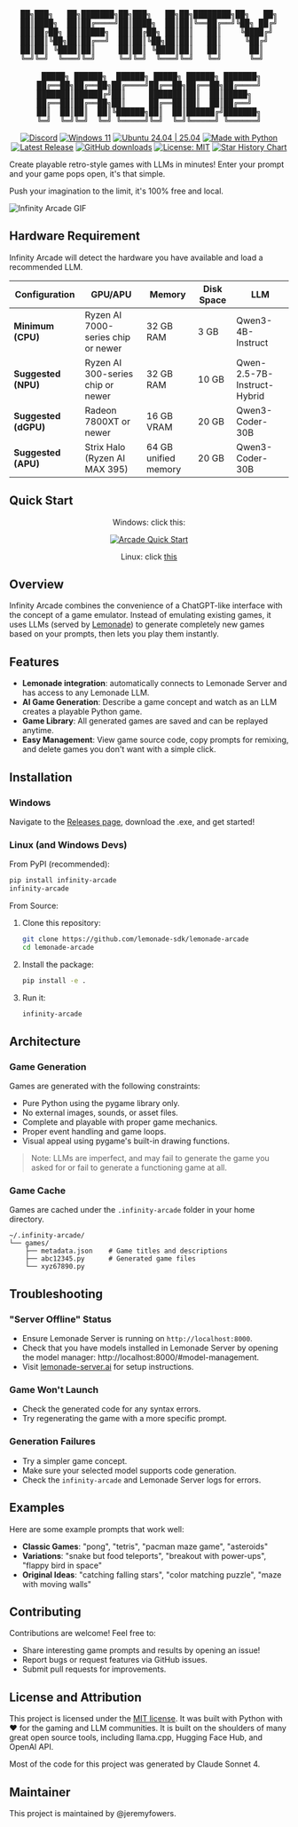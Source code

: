 
<pre align="center">
██╗███╗   ██╗███████╗██╗███╗   ██╗██╗████████╗██╗   ██╗
██║████╗  ██║██╔════╝██║████╗  ██║██║╚══██╔══╝╚██╗ ██╔╝
██║██╔██╗ ██║█████╗  ██║██╔██╗ ██║██║   ██║    ╚████╔╝ 
██║██║╚██╗██║██╔══╝  ██║██║╚██╗██║██║   ██║     ╚██╔╝  
██║██║ ╚████║██║     ██║██║ ╚████║██║   ██║      ██║   
╚═╝╚═╝  ╚═══╝╚═╝     ╚═╝╚═╝  ╚═══╝╚═╝   ╚═╝      ╚═╝   

 █████╗ ██████╗  ██████╗ █████╗ ██████╗ ███████╗
██╔══██╗██╔══██╗██╔════╝██╔══██╗██╔══██╗██╔════╝
███████║██████╔╝██║     ███████║██║  ██║█████╗  
██╔══██║██╔══██╗██║     ██╔══██║██║  ██║██╔══╝  
██║  ██║██║  ██║╚██████╗██║  ██║██████╔╝███████╗
╚═╝  ╚═╝╚═╝  ╚═╝ ╚═════╝╚═╝  ╚═╝╚═════╝ ╚══════╝
</pre>

<p align="center">
  <a href="https://discord.gg/5xXzkMu8Zk">
    <img src="https://img.shields.io/badge/Discord-7289DA?logo=discord&logoColor=white" alt="Discord" /></a>
  <a href="docs/README.md#installation" title="Check out our instructions">
    <img src="https://img.shields.io/badge/Windows-11-0078D6?logo=windows&logoColor=white" alt="Windows 11" /></a>
  <a href="https://lemonade-server.ai/#linux" title="Ubuntu 24.04 & 25.04 Supported">
    <img src="https://img.shields.io/badge/Ubuntu-24.04%20%7C%2025.04-E95420?logo=ubuntu&logoColor=white" alt="Ubuntu 24.04 | 25.04" /></a>
  <a href="#installation" title="Check out our instructions">
    <img src="https://img.shields.io/badge/Python-3.10--3.13-blue?logo=python&logoColor=white" alt="Made with Python" /></a>
  <a href="https://github.com/lemonade-sdk/lemonade-arcade/releases/latest" title="Download the latest release">
    <img src="https://img.shields.io/github/v/release/lemonade-sdk/lemonade-arcade?include_prereleases" alt="Latest Release" /></a>
  <a href="https://tooomm.github.io/github-release-stats/?username=lemonade-sdk&repository=lemonade-arcade">
    <img src="https://img.shields.io/github/downloads/lemonade-sdk/lemonade-arcade/total.svg" alt="GitHub downloads" /></a>
  <a href="https://github.com/lemonade-sdk/lemonade-arcade/blob/main/LICENSE">
    <img src="https://img.shields.io/badge/License-MIT-yellow.svg" alt="License: MIT" /></a>
  <a href="https://star-history.com/#lemonade-sdk/lemonade-arcade">
    <img src="https://img.shields.io/badge/Star%20History-View-brightgreen" alt="Star History Chart" /></a>
</p>

Create playable retro-style games with LLMs in minutes! Enter your prompt and your game pops open, it's that simple.

Push your imagination to the limit, it's 100% free and local.

![Infinity Arcade GIF](https://github.com/lemonade-sdk/assets/blob/main/arcade/infinity-arcade-demo.gif?raw=true)


## Hardware Requirement

Infinity Arcade will detect the hardware you have available and load a recommended LLM.

| Configuration | GPU/APU | Memory | Disk Space | LLM |
|---------------|---------|---------|---------|---------|
| **Minimum (CPU)** | Ryzen AI 7000-series chip or newer | 32 GB RAM | 3 GB | Qwen3-4B-Instruct |
| **Suggested (NPU)** | Ryzen AI 300-series chip or newer | 32 GB RAM | 10 GB | Qwen-2.5-7B-Instruct-Hybrid |
| **Suggested (dGPU)** | Radeon 7800XT or newer | 16 GB VRAM | 20 GB | Qwen3-Coder-30B |
| **Suggested (APU)** | Strix Halo (Ryzen AI MAX 395) | 64 GB unified memory | 20 GB | Qwen3-Coder-30B |

## Quick Start


<p align="center">Windows: click this:</p>
<p align="center">
   <a href="https://github.com/lemonade-sdk/lemonade-arcade/releases/latest/download/InfinityArcade.exe"><img src=img/icon.ico?raw=true alt="Arcade Quick Start"/></a>
</p>

<p align="center">
   Linux: click <a href="#linux-and-windows-devs">this</a>
</p>

## Overview

Infinity Arcade combines the convenience of a ChatGPT-like interface with the concept of a game emulator. Instead of emulating existing games, it uses LLMs (served by [Lemonade](https://github.com/lemonade-sdk/lemonade)) to generate completely new games based on your prompts, then lets you play them instantly.

## Features

- **Lemonade integration**: automatically connects to Lemonade Server and has access to any Lemonade LLM.
- **AI Game Generation**: Describe a game concept and watch as an LLM creates a playable Python game.
- **Game Library**: All generated games are saved and can be replayed anytime.
- **Easy Management**: View game source code, copy prompts for remixing, and delete games you don't want with a simple click.

## Installation

### Windows

Navigate to the [Releases page](https://github.com/lemonade-sdk/lemonade-arcade/releases), download the .exe, and get started!

### Linux (and Windows Devs)

From PyPI (recommended):

```bash
pip install infinity-arcade
infinity-arcade
```

From Source:

1. Clone this repository:
   ```bash
   git clone https://github.com/lemonade-sdk/lemonade-arcade
   cd lemonade-arcade
   ```

2. Install the package:
   ```bash
   pip install -e .
   ```

3. Run it:
   ```bash
   infinity-arcade
   ```

## Architecture

### Game Generation

Games are generated with the following constraints:
- Pure Python using the pygame library only.
- No external images, sounds, or asset files.
- Complete and playable with proper game mechanics.
- Proper event handling and game loops.
- Visual appeal using pygame's built-in drawing functions.

> Note: LLMs are imperfect, and may fail to generate the game you asked for or fail to generate a functioning game at all.

### Game Cache

Games are cached under the `.infinity-arcade` folder in your home directory.

```
~/.infinity-arcade/
└── games/
    ├── metadata.json    # Game titles and descriptions
    ├── abc12345.py      # Generated game files
    └── xyz67890.py
```

## Troubleshooting

### "Server Offline" Status
- Ensure Lemonade Server is running on `http://localhost:8000`.
- Check that you have models installed in Lemonade Server by opening the model manager: http://localhost:8000/#model-management.
- Visit [lemonade-server.ai](https://lemonade-server.ai) for setup instructions.

### Game Won't Launch
- Check the generated code for any syntax errors.
- Try regenerating the game with a more specific prompt.

### Generation Failures
- Try a simpler game concept.
- Make sure your selected model supports code generation.
- Check the `infinity-arcade` and Lemonade Server logs for errors.

## Examples

Here are some example prompts that work well:

- **Classic Games**: "pong", "tetris", "pacman maze game", "asteroids"
- **Variations**: "snake but food teleports", "breakout with power-ups", "flappy bird in space"
- **Original Ideas**: "catching falling stars", "color matching puzzle", "maze with moving walls"

## Contributing

Contributions are welcome! Feel free to:
- Share interesting game prompts and results by opening an issue!
- Report bugs or request features via GitHub issues.
- Submit pull requests for improvements.


## License and Attribution

This project is licensed under the [MIT license](./LICENSE). It was built with Python with ❤️ for the gaming and LLM communities. It is built on the shoulders of many great open source tools, including llama.cpp, Hugging Face Hub, and OpenAI API.

Most of the code for this project was generated by Claude Sonnet 4.

## Maintainer

This project is maintained by @jeremyfowers.


<!--Copyright (c) 2025 AMD-->

